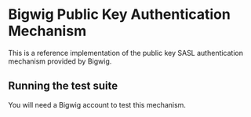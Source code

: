 # Bigwig Public Key Authentication Mechanism

This is a reference implementation of the public key SASL authentication mechanism provided by Bigwig.

## Running the test suite

You will need a Bigwig account to test this mechanism.


